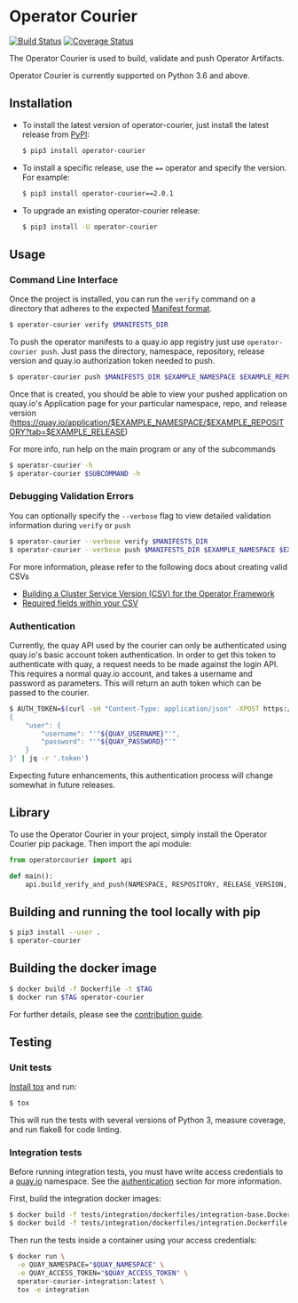 # Operator Courier

[![Build Status](https://travis-ci.org/operator-framework/operator-courier.svg?branch=master)](https://travis-ci.org/operator-framework/operator-courier)
[![Coverage Status](https://coveralls.io/repos/github/operator-framework/operator-courier/badge.svg?branch=master)](https://coveralls.io/github/operator-framework/operator-courier?branch=master)

The Operator Courier is used to build, validate and push Operator Artifacts.

Operator Courier is currently supported on Python 3.6 and above.

## Installation

- To install the latest version of operator-courier, just install the latest release from [PyPI](https://pypi.org/project/operator-courier/):

  ```bash
  $ pip3 install operator-courier
  ```

- To install a specific release, use the `==` operator and specify the version. For example:

  ```bash
  $ pip3 install operator-courier==2.0.1
  ```

- To upgrade an existing operator-courier release:

  ```bash
  $ pip3 install -U operator-courier
  ```

## Usage

### Command Line Interface

Once the project is installed, you can run the `verify` command on a directory that adheres to the expected [Manifest format](https://github.com/operator-framework/operator-registry#manifest-format).

```bash
$ operator-courier verify $MANIFESTS_DIR
```

To push the operator manifests to a quay.io app registry just use `operator-courier push`. Just pass the directory, namespace, repository, release version and quay.io authorization token needed to push.

```bash
$ operator-courier push $MANIFESTS_DIR $EXAMPLE_NAMESPACE $EXAMPLE_REPOSITORY $EXAMPLE_RELEASE "$AUTH_TOKEN"
```

Once that is created, you should be able to view your pushed application on quay.io's Application page for your particular namespace, repo, and release version (https://quay.io/application/$EXAMPLE_NAMESPACE/$EXAMPLE_REPOSITORY?tab=$EXAMPLE_RELEASE)

For more info, run help on the main program or any of the subcommands

```bash
$ operator-courier -h
$ operator-courier $SUBCOMMAND -h
```

### Debugging Validation Errors
You can optionally specify the `--verbose` flag to view detailed validation information during `verify` or `push`

```bash
$ operator-courier --verbose verify $MANIFESTS_DIR
$ operator-courier --verbose push $MANIFESTS_DIR $EXAMPLE_NAMESPACE $EXAMPLE_REPOSITORY $EXAMPLE_RELEASE "$AUTH_TOKEN"
```

For more information, please refer to the following docs about creating valid CSVs
- [Building a Cluster Service Version (CSV) for the Operator Framework](https://github.com/operator-framework/operator-lifecycle-manager/blob/master/doc/design/building-your-csv.md#your-custom-resource-definitions)
- [Required fields within your CSV](https://github.com/operator-framework/community-operators/blob/master/docs/required-fields.md#categories)


### Authentication
Currently, the quay API used by the courier can only be authenticated using quay.io's basic account token authentication. In order to get this token to authenticate with quay, a request needs to be made against the login API. This requires a normal quay.io account, and takes a username and password as parameters. This will return an auth token which can be passed to the courier.

```bash
$ AUTH_TOKEN=$(curl -sH "Content-Type: application/json" -XPOST https://quay.io/cnr/api/v1/users/login -d '
{
    "user": {
        "username": "'"${QUAY_USERNAME}"'",
        "password": "'"${QUAY_PASSWORD}"'"
    }
}' | jq -r '.token')
```

Expecting future enhancements, this authentication process will change somewhat in future releases.

## Library
To use the Operator Courier in your project, simply install the Operator Courier pip package. Then import the api module:

```python
from operatorcourier import api

def main():
    api.build_verify_and_push(NAMESPACE, RESPOSITORY, RELEASE_VERSION, AUTH_TOKEN, source_dir="./my/folder/to/manifests/")
```

## Building and running the tool locally with pip

```bash
$ pip3 install --user .
$ operator-courier
```

## Building the docker image

```sh
$ docker build -f Dockerfile -t $TAG
$ docker run $TAG operator-courier
```

For further details, please see the [contribution guide](docs/contributing.md).

## Testing

### Unit tests

[Install tox](https://tox.readthedocs.io/en/latest/install.html) and run:

```bash
$ tox
```

This will run the tests with several versions of Python 3, measure coverage,
and run flake8 for code linting.

### Integration tests

Before running integration tests, you must have write access credentials to a [quay.io](https://quay.io) namespace. See the [authentication](#authentication) section for more information.

First, build the integration docker images:

```sh
$ docker build -f tests/integration/dockerfiles/integration-base.Dockerfile -t operator-courier-integration-base:latest .
$ docker build -f tests/integration/dockerfiles/integration.Dockerfile -t operator-courier-integration:latest .
```

Then run the tests inside a container using your access credentials:

```sh
$ docker run \
  -e QUAY_NAMESPACE="$QUAY_NAMESPACE" \
  -e QUAY_ACCESS_TOKEN="$QUAY_ACCESS_TOKEN" \
  operator-courier-integration:latest \
  tox -e integration
```
